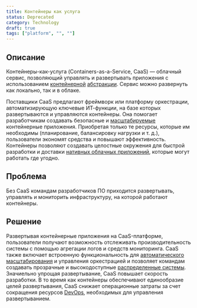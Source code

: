 ```yaml
---
title: Контейнеры как услуга
status: Deprecated
category: Technology
draft: true
tags: ["platform", "", ""]
---
```


## Описание

Контейнеры-как-услуга (Containers-as-a-Service, CaaS) — облачный сервис, 
позволяющий управлять и развертывать приложения с использованием [контейнерной](/ru/container/) [абстракции](/ru/abstraction/).
Сервис можно развернуть как локально, так и в облаке.

Поставщики CaaS предлагают фреймворк или платформу оркестрации, 
автоматизирующую ключевые ИТ-функции, на базе которых развертываются и управляются контейнеры.
Она помогает разработчикам создавать безопасные и [масштабируемые](/scalability/) контейнерные приложения.
Приобретая только те ресурсы, которые им необходимы (планирование, балансировку нагрузки и т. д.), 
пользователи экономят средства и повышают эффективность.
Контейнеры позволяют создавать целостные окружения для быстрой разработки и 
доставки [нативных облачных приложений](/ru/cloud-native-apps/), которые могут работать где угодно.

## Проблема

Без CaaS командам разработчиков ПО приходится развертывать, управлять и мониторить 
инфраструктуру, на которой работают контейнеры.

## Решение

Развертывая контейнерные приложения на CaaS-платформе, 
пользователи получают возможность отслеживать производительность системы с помощью агрегации логов и средств мониторинга.
CaaS также включает встроенную функциональность для [автоматического масштабирования](/ru/auto-scaling/) и управления оркестрацией 
и позволяет командам создавать прозрачные и высокодоступные [распределенные системы](/distributed-systems/).
Значиельно упрощая развертывание, CaaS повышает скорость разработки.
В то время как контейнеры обеспечивают единообразие целей развертывания, 
CaaS снижает операционные затраты за счет сокращения ресурсов [DevOps](/ru/devops/), необходимых для управления развертыванием.
